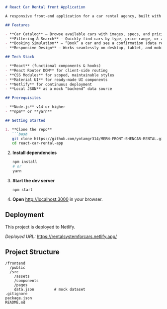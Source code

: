 ````markdown
# React Car Rental front Application

A responsive front-end application for a car rental agency, built with React, React Router, CSS Modules, and Material UI. Data is currently served from a local JSON file for demonstration purposes. Deployed via Netlify.

## Features

- **Car Catalog** – Browse available cars with images, specs, and pricing  
- **Filtering & Search** – Quickly find cars by type, price range, or availability  
- **Booking Simulation** – “Book” a car and see a confirmation (data resets on refresh)  
- **Responsive Design** – Works seamlessly on desktop, tablet, and mobile

## Tech Stack

- **React** (functional components & hooks)  
- **React Router DOM** for client-side routing  
- **CSS Modules** for scoped, maintainable styles  
- **Material UI** for ready-made UI components  
- **Netlify** for continuous deployment  
- **Local JSON** as a mock “backend” data source  

## Prerequisites

- **Node.js** v14 or higher  
- **npm** or **yarn**

## Getting Started

1. **Clone the repo**  
   ```bash
   git clone https://github.com/yotamgr314/MERN-FRONT-SHENCAR-RENTAL.git
   cd react-car-rental-app
````

2. **Install dependencies**

   ```bash
   npm install
   # or
   yarn
   ```
3. **Start the dev server**

   ```bash
   npm start
   ```
4. **Open** [http://localhost:3000](http://localhost:3000) in your browser.

## Deployment

This project is deployed to Netlify.

*Deployed URL:*
https://rentalsystemforcars.netlify.app/

## Project Structure

```
/frontend
  /public
  /src
    /assets
    /components
    /pages
    data.json         # mock dataset
.gitignore
package.json
README.md
```
